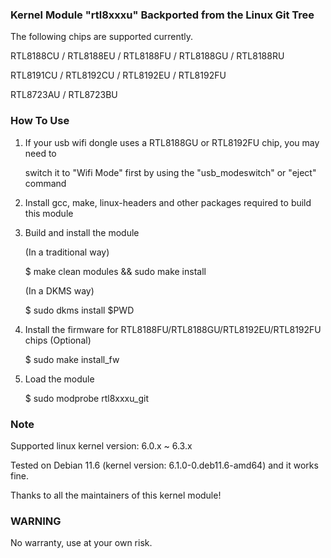 ### Kernel Module "rtl8xxxu" Backported from the Linux Git Tree

The following chips are supported currently.

RTL8188CU / RTL8188EU / RTL8188FU / RTL8188GU / RTL8188RU

RTL8191CU / RTL8192CU / RTL8192EU / RTL8192FU

RTL8723AU / RTL8723BU

### How To Use

1. If your usb wifi dongle uses a RTL8188GU or RTL8192FU chip, you may need to

   switch it to "Wifi Mode" first by using the "usb_modeswitch" or "eject" command

2. Install gcc, make, linux-headers and other packages required to build this module

3. Build and install the module 

   (In a traditional way)

   $ make clean modules && sudo make install

   (In a DKMS way)

   $ sudo dkms install $PWD

4. Install the firmware for RTL8188FU/RTL8188GU/RTL8192EU/RTL8192FU chips (Optional)

   $ sudo make install_fw

5. Load the module

   $ sudo modprobe rtl8xxxu_git

### Note

Supported linux kernel version: 6.0.x ~ 6.3.x

Tested on Debian 11.6 (kernel version: 6.1.0-0.deb11.6-amd64) and it works fine.

Thanks to all the maintainers of this kernel module!

### WARNING

No warranty, use at your own risk.
